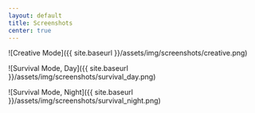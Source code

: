 ```yaml
---
layout: default
title: Screenshots
center: true
---
```


<style>
.content img {
    display: block;
    max-width: 75%;
    margin: 5%;
    margin-left: auto;
    margin-right: auto;
}
</style>

![Creative Mode]({{ site.baseurl }}/assets/img/screenshots/creative.png)

![Survival Mode, Day]({{ site.baseurl }}/assets/img/screenshots/survival_day.png)

![Survival Mode, Night]({{ site.baseurl }}/assets/img/screenshots/survival_night.png)
